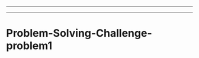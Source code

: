 -----------------------------------------------------------------------------
-----------------------------------------------------------------------------------
# Problem-Solving-Challenge-problem1
